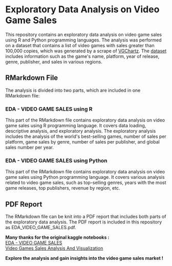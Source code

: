 # Exploratory Data Analysis on Video Game Sales
This repository contains an exploratory data analysis on video game sales using R and Python programming languages. The analysis was performed on a dataset that contains a list of video games with sales greater than 100,000 copies, which was generated by a scrape of [VGChartz](https://www.vgchartz.com/). The [dataset](https://www.kaggle.com/datasets/gregorut/videogamesales) includes information such as the game's name, platform, year of release, genre, publisher, and sales in various regions.

## RMarkdown File  
The analysis is divided into two parts, which are included in one RMarkdown file:

### EDA - VIDEO GAME SALES using R
This part of the RMarkdown file contains exploratory data analysis on video game sales using R programming language. It covers data loading, descriptive analysis, and exploratory analysis. The exploratory analysis includes the analysis of the world's best-selling games, number of sales per platform, game sales by genre, number of sales per publisher, and global sales number per year.

### EDA - VIDEO GAME SALES using Python
This part of the RMarkdown file contains exploratory data analysis on video game sales using Python programming language. It covers various analysis related to video game sales, such as top-selling genres, years with the most game releases, top publishers, revenue by region, etc.

## PDF Report
The RMarkdown file can be knit into a PDF report that includes both parts of the exploratory data analysis. The PDF report is included in this repository as EDA_VIDEO_GAME_SALES.pdf.

**Many thanks for the original kaggle notebooks :**  
[EDA - VIDEO GAME SALES](https://www.kaggle.com/code/upadorprofzs/eda-video-game-sales)  
[Video Games Sales Analysis And Visualization](https://www.kaggle.com/code/snanilim/video-games-sales-analysis-and-visualization)  

**Explore the analysis and gain insights into the video game sales market !**

